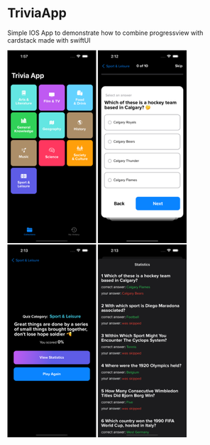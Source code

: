 # TriviaApp
Simple IOS App to demonstrate how to combine progressview with cardstack 
made with swiftUI


<img src="https://github.com/AbGhost-cyber/TriviaAppp/blob/main/TriviaAppp/Screenshots/simulator_screenshot_4BD0BD89-A025-479B-9498-0EB58E70A2E8.png" width = "200"  /> <img src="https://github.com/AbGhost-cyber/TriviaAppp/blob/main/TriviaAppp/Screenshots/simulator_screenshot_BCCB29AB-8250-4025-870F-01CA6EEA79D8.png" width = "200" />
<img src="https://github.com/AbGhost-cyber/TriviaAppp/blob/main/TriviaAppp/Screenshots/simulator_screenshot_ECD35567-4529-44EE-8F21-D6B950698690.png" width = "200"  /> <img src="https://github.com/AbGhost-cyber/TriviaAppp/blob/main/TriviaAppp/Screenshots/simulator_screenshot_F1C99B59-0C42-4422-99D2-4B18E91D4F5C.png" width = "200" />
